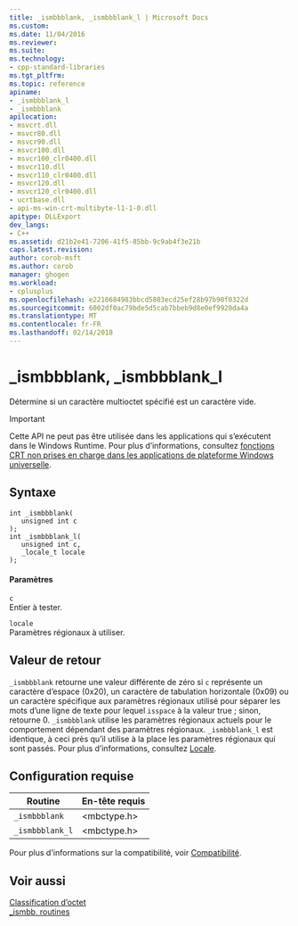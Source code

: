 ```yaml
---
title: _ismbbblank, _ismbbblank_l | Microsoft Docs
ms.custom: 
ms.date: 11/04/2016
ms.reviewer: 
ms.suite: 
ms.technology:
- cpp-standard-libraries
ms.tgt_pltfrm: 
ms.topic: reference
apiname:
- _ismbbblank_l
- _ismbbblank
apilocation:
- msvcrt.dll
- msvcr80.dll
- msvcr90.dll
- msvcr100.dll
- msvcr100_clr0400.dll
- msvcr110.dll
- msvcr110_clr0400.dll
- msvcr120.dll
- msvcr120_clr0400.dll
- ucrtbase.dll
- api-ms-win-crt-multibyte-l1-1-0.dll
apitype: DLLExport
dev_langs:
- C++
ms.assetid: d21b2e41-7206-41f5-85bb-9c9ab4f3e21b
caps.latest.revision: 
author: corob-msft
ms.author: corob
manager: ghogen
ms.workload:
- cplusplus
ms.openlocfilehash: e2210684983bbcd5803ecd25ef28b97b90f0322d
ms.sourcegitcommit: 6002df0ac79bde5d5cab7bbeb9d8e0ef9920da4a
ms.translationtype: MT
ms.contentlocale: fr-FR
ms.lasthandoff: 02/14/2018
---
```

# <a name="ismbbblank-ismbbblankl"></a>_ismbbblank, _ismbbblank_l
Détermine si un caractère multioctet spécifié est un caractère vide.  
  
> [!IMPORTANT]
>  Cette API ne peut pas être utilisée dans les applications qui s’exécutent dans le Windows Runtime. Pour plus d’informations, consultez [fonctions CRT non prises en charge dans les applications de plateforme Windows universelle](../../cppcx/crt-functions-not-supported-in-universal-windows-platform-apps.md).  
  
## <a name="syntax"></a>Syntaxe  
  
```  
int _ismbbblank(  
   unsigned int c   
);  
int _ismbbblank_l(  
   unsigned int c,  
   _locale_t locale  
);  
```  
  
#### <a name="parameters"></a>Paramètres  
 `c`  
 Entier à tester.  
  
 `locale`  
 Paramètres régionaux à utiliser.  
  
## <a name="return-value"></a>Valeur de retour  
 `_ismbbblank` retourne une valeur différente de zéro si `c` représente un caractère d’espace (0x20), un caractère de tabulation horizontale (0x09) ou un caractère spécifique aux paramètres régionaux utilisé pour séparer les mots d’une ligne de texte pour lequel `isspace` à la valeur true ; sinon, retourne 0. `_ismbbblank` utilise les paramètres régionaux actuels pour le comportement dépendant des paramètres régionaux. `_ismbbblank_l` est identique, à ceci près qu’il utilise à la place les paramètres régionaux qui sont passés. Pour plus d’informations, consultez [Locale](../../c-runtime-library/locale.md).  
  
## <a name="requirements"></a>Configuration requise  
  
|Routine|En-tête requis|  
|-------------|---------------------|  
|`_ismbbblank`|\<mbctype.h>|  
|`_ismbbblank_l`|\<mbctype.h>|  
  
 Pour plus d'informations sur la compatibilité, voir [Compatibilité](../../c-runtime-library/compatibility.md).  
  
## <a name="see-also"></a>Voir aussi  
 [Classification d’octet](../../c-runtime-library/byte-classification.md)   
 [_ismbb, routines](../../c-runtime-library/ismbb-routines.md)